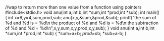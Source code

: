 //wap to return more than one value from a function using pointers
#include<stdio.h>
void anu(int a,int b,int *sum,int *prod,int *sub);
int main()
{
int x=8,y=4,sum,prod,sub;
anu(x,y,&sum,&prod,&sub);
printf("the sum of %d and %d is = %d\n the product of %d and %d is = %d\n the subtraction of %d and %d = %d\n",x,y,sum,x,y,prod,x,y,sub);
}
void anu(int a,int b,int *sum,int *prod,int *sub)
{
*sum=a+b;
*prod=a*b;
*sub=a-b;
}
